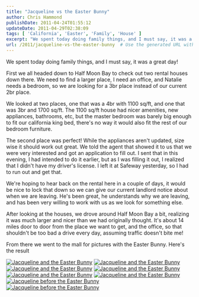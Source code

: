 ```yaml
---
title: "Jacqueline vs the Easter Bunny"
author: Chris Hammond
publishDate: 2011-04-24T01:55:12
updateDate: 2011-04-29T02:38:09
tags: [ 'California', 'Easter', 'Family', 'House' ]
excerpt: "We spent today doing family things, and I must say, it was a great day!  First we all headed down to Half Moon Bay to check out two rental houses down there. We need to find a larger place, I need an office, and Natalie needs a bedroom, so we are looking for a 3br place instead of our current 2br place.  We looked at two places, one that was a 4br with 1100 sq/ft, and one that was 3br and 1700 sq/ft. The 1100 sq/ft house had nicer amenities, new appliances, bathrooms, etc, but the master bedroom was barely big enough to fit our california king bed, there’s no way it would also fit the rest of our bedroom furniture.  The second place was perfect! While the appliances aren’t updated, size wise it should work out great. We told the agent that showed it to us that we were very interested and got an application to fill out. I sent that in this evening, I had intended to do it earlier, but as I was filling it out, I realized that I didn’t have my driver’s license. I left it at Safeway yesterday, so I had to run out and get that.  We’re hoping to hear back on the rental here in a couple of days, it would be nice to lock that down so we can give our current landlord notice about when we are leaving. He’s been great, he understands why we are leaving, and has been very willing to work with us as we look for something else.   After looking at the houses, we drove around Half Moon Bay a bit, realizing it was much larger and nicer than we had originally thought. It’s about 14 miles door to door from the place we want to get, and the office, so that shouldn’t be too bad a drive every day, assuming traffic doesn’t bite me!  From there we went to the mall for pictures with the Easter Bunny. Here’s the result  &#160;&#160;&#160;&#160;&#160;&#160;&#160;"
url: /2011/jacqueline-vs-the-easter-bunny  # Use the generated URL with year
---
```

<p>We spent today doing family things, and I must say, it was a great day!</p> <p>First we all headed down to Half Moon Bay to check out two rental houses down there. We need to find a larger place, I need an office, and Natalie needs a bedroom, so we are looking for a 3br place instead of our current 2br place.</p> <p>We looked at two places, one that was a 4br with 1100 sq/ft, and one that was 3br and 1700 sq/ft. The 1100 sq/ft house had nicer amenities, new appliances, bathrooms, etc, but the master bedroom was barely big enough to fit our california king bed, there's no way it would also fit the rest of our bedroom furniture.</p> <p>The second place was perfect! While the appliances aren't updated, size wise it should work out great. We told the agent that showed it to us that we were very interested and got an application to fill out. I sent that in this evening, I had intended to do it earlier, but as I was filling it out, I realized that I didn't have my driver's license. I left it at Safeway yesterday, so I had to run out and get that.</p> <p>We're hoping to hear back on the rental here in a couple of days, it would be nice to lock that down so we can give our current landlord notice about when we are leaving. He's been great, he understands why we are leaving, and has been very willing to work with us as we look for something else. </p> <p>After looking at the houses, we drove around Half Moon Bay a bit, realizing it was much larger and nicer than we had originally thought. It's about 14 miles door to door from the place we want to get, and the office, so that shouldn't be too bad a drive every day, assuming traffic doesn't bite me!</p> <p>From there we went to the mall for pictures with the Easter Bunny. Here's the result</p> <p><a title="Jacqueline and the Easter Bunny" href="https://www.flickr.com/photos/17726343@N00/5647907247/"><img alt="Jacqueline and the Easter Bunny" src="https://farm6.static.flickr.com/5221/5647907247_533bcc1a03_t.jpg" style="border-width: 0px;border-style: solid;" /></a>&nbsp;<a title="Jacqueline and the Easter Bunny" href="https://www.flickr.com/photos/17726343@N00/5647906275/"><img alt="Jacqueline and the Easter Bunny" src="https://farm6.static.flickr.com/5267/5647906275_0f0d91c46a_t.jpg" style="border-width: 0px;border-style: solid;" /></a>&nbsp;<a title="Jacqueline and the Easter Bunny" href="https://www.flickr.com/photos/17726343@N00/5647905349/"><img alt="Jacqueline and the Easter Bunny" src="https://farm6.static.flickr.com/5310/5647905349_b6660afa85_t.jpg" style="border-width: 0px;border-style: solid;" /></a>&nbsp;<a title="Jacqueline and the Easter Bunny" href="https://www.flickr.com/photos/17726343@N00/5647904369/"><img alt="Jacqueline and the Easter Bunny" src="https://farm6.static.flickr.com/5269/5647904369_26c605bbc5_t.jpg" style="border-width: 0px;border-style: solid;" /></a>&nbsp;<a title="Jacqueline and the Easter Bunny" href="https://www.flickr.com/photos/17726343@N00/5648465898/"><img alt="Jacqueline and the Easter Bunny" src="https://farm6.static.flickr.com/5067/5648465898_1eb483f02f_t.jpg" style="border-width: 0px;border-style: solid;" /></a>&nbsp;<a title="Jacqueline and the Easter Bunny" href="https://www.flickr.com/photos/17726343@N00/5647902359/"><img alt="Jacqueline and the Easter Bunny" src="https://farm6.static.flickr.com/5108/5647902359_72bc259d58_t.jpg" style="border-width: 0px;border-style: solid;" /></a>&nbsp;<a title="Jacqueline before the Easter Bunny" href="https://www.flickr.com/photos/17726343@N00/5648464158/"><img alt="Jacqueline before the Easter Bunny" src="https://farm6.static.flickr.com/5229/5648464158_7b94d60c19_t.jpg" style="border-width: 0px;border-style: solid;" /></a>&nbsp;<a title="Jacqueline before the Easter Bunny" href="https://www.flickr.com/photos/17726343@N00/5647900737/"><img alt="Jacqueline before the Easter Bunny" src="https://farm6.static.flickr.com/5110/5647900737_d37dd3a762_t.jpg" style="border-width: 0px;border-style: solid;" /></a></p>
